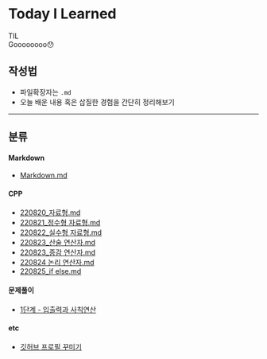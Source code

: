 # Today I Learned

TIL  
Goooooooo😯

## 작성법  
* 파일확장자는 `.md`
* 오늘 배운 내용 혹은 삽질한 경험을 간단히 정리해보기
---

## 분류  
#### Markdown  
* [Markdown.md](https://github.com/Yoo-Jeong/TIL/blob/master/Markdown.md)



#### CPP
* [220820_자료형.md](https://github.com/Yoo-Jeong/TIL/blob/master/C%2B%2B/220820_%EC%9E%90%EB%A3%8C%ED%98%95.md)
* [220821_정수형 자료형.md](https://github.com/Yoo-Jeong/TIL/blob/master/C%2B%2B/220821_%EC%A0%95%EC%88%98%ED%98%95%20%EC%9E%90%EB%A3%8C%ED%98%95.md)
* [220822_실수형 자료형.md](https://github.com/Yoo-Jeong/TIL/blob/master/C%2B%2B/220822_%EC%8B%A4%EC%88%98%ED%98%95%20%EC%9E%90%EB%A3%8C%ED%98%95.md)
* [220823_산술 연산자.md](https://github.com/Yoo-Jeong/TIL/blob/master/C%2B%2B/220823_%EC%82%B0%EC%88%A0%20%EC%97%B0%EC%82%B0%EC%9E%90.md)
* [220823_증감 연산자.md](https://github.com/Yoo-Jeong/TIL/blob/master/C%2B%2B/220823_%EC%A6%9D%EA%B0%90%EC%97%B0%EC%82%B0%EC%9E%90.md)
* [220824 논리 연산자.md](https://github.com/Yoo-Jeong/TIL/blob/master/C%2B%2B/220824_%EB%85%BC%EB%A6%AC%20%EC%97%B0%EC%82%B0%EC%9E%90.md)
* [220825_if else.md](https://github.com/Yoo-Jeong/TIL/blob/master/C%2B%2B/220825_if%20else.md)




#### 문제풀이
* [1단계 - 입출력과 사칙연산](https://github.com/Yoo-Jeong/TIL/blob/master/Algorithm/1%EB%8B%A8%EA%B3%84-%EC%9E%85%EC%B6%9C%EB%A0%A5%EA%B3%BC%20%EC%82%AC%EC%B9%99%EC%97%B0%EC%82%B0.md)



#### etc
* [깃허브 프로필 꾸미기](https://github.com/Yoo-Jeong/TIL/blob/master/etc/%EA%B9%83%ED%97%88%EB%B8%8C%20%ED%94%84%EB%A1%9C%ED%95%84%20%EA%BE%B8%EB%AF%B8%EA%B8%B0.md)


